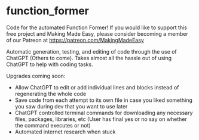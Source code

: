 # function_former
Code for the automated Function Former!
If you would like to support this free project and Making Made Easy, please consider becoming a member of our Patreon at https://patreon.com/MakingMadeEasy

Automatic generation, testing, and editing of code through the use of ChatGPT (Others to come).
Takes almost all the hassle out of using ChatGPT to help with coding tasks.

Upgrades coming soon:
- Allow ChatGPT to edit or add individual lines and blocks instead of regenerating the whole code
- Save code from each attempt to its own file in case you liked something you saw during dev that you want to use later
- ChatGPT controlled terminal commands for downloading any necessary files, packages, libraries, etc (User has final yes or no say on whether the command executes or not)
- Automated internet research when stuck
